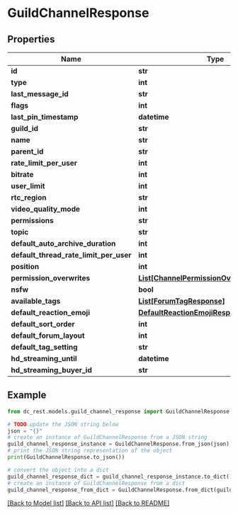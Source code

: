 # GuildChannelResponse


## Properties

Name | Type | Description | Notes
------------ | ------------- | ------------- | -------------
**id** | **str** |  | 
**type** | **int** |  | 
**last_message_id** | **str** |  | [optional] 
**flags** | **int** |  | 
**last_pin_timestamp** | **datetime** |  | [optional] 
**guild_id** | **str** |  | 
**name** | **str** |  | 
**parent_id** | **str** |  | [optional] 
**rate_limit_per_user** | **int** |  | [optional] 
**bitrate** | **int** |  | [optional] 
**user_limit** | **int** |  | [optional] 
**rtc_region** | **str** |  | [optional] 
**video_quality_mode** | **int** |  | [optional] 
**permissions** | **str** |  | [optional] 
**topic** | **str** |  | [optional] 
**default_auto_archive_duration** | **int** |  | [optional] 
**default_thread_rate_limit_per_user** | **int** |  | [optional] 
**position** | **int** |  | 
**permission_overwrites** | [**List[ChannelPermissionOverwriteResponse]**](ChannelPermissionOverwriteResponse.md) |  | [optional] 
**nsfw** | **bool** |  | [optional] 
**available_tags** | [**List[ForumTagResponse]**](ForumTagResponse.md) |  | [optional] 
**default_reaction_emoji** | [**DefaultReactionEmojiResponse**](DefaultReactionEmojiResponse.md) |  | [optional] 
**default_sort_order** | **int** |  | [optional] 
**default_forum_layout** | **int** |  | [optional] 
**default_tag_setting** | **str** |  | [optional] 
**hd_streaming_until** | **datetime** |  | [optional] 
**hd_streaming_buyer_id** | **str** |  | [optional] 

## Example

```python
from dc_rest.models.guild_channel_response import GuildChannelResponse

# TODO update the JSON string below
json = "{}"
# create an instance of GuildChannelResponse from a JSON string
guild_channel_response_instance = GuildChannelResponse.from_json(json)
# print the JSON string representation of the object
print(GuildChannelResponse.to_json())

# convert the object into a dict
guild_channel_response_dict = guild_channel_response_instance.to_dict()
# create an instance of GuildChannelResponse from a dict
guild_channel_response_from_dict = GuildChannelResponse.from_dict(guild_channel_response_dict)
```
[[Back to Model list]](../README.md#documentation-for-models) [[Back to API list]](../README.md#documentation-for-api-endpoints) [[Back to README]](../README.md)


